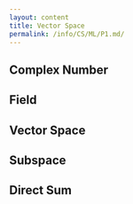 ```yaml
---
layout: content
title: Vector Space
permalink: /info/CS/ML/P1.md/
---
```

## Complex Number

## Field

## Vector Space

## Subspace

## Direct Sum


